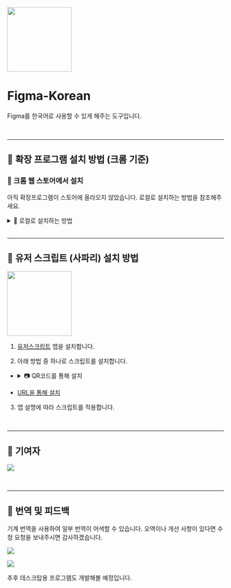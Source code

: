 <img src="https://figma-korean.vercel.app/icon.png" width="150" height=auto>

# Figma-Korean
Figma를 한국어로 사용할 수 있게 해주는 도구입니다.

<br>

---

## 📌 확장 프로그램 설치 방법 (크롬 기준)

### 🚀 크롬 웹 스토어에서 설치

아직 확장프로그램이 스토어에 올라오지 않았습니다. 로컬로 설치하는 방법을 참조해주세요.

<details>
  <summary>🔧 로컬로 설치하는 방법</summary>

1. [이 링크](https://github.com/v1bt/Figma-Korean/releases/download/extension/Figma-Korean.zip)에서 압축파일을 다운로드합니다.

2. 다운로드한 압축파일을 풉니다.

3. `chrome://extensions/`로 이동합니다.  

4. 우측 상단 개발자 모드 활성화

   <img src="https://github.com/user-attachments/assets/fa5e0041-dc6d-4a76-9e76-88df00d45229" width="250">

5. "압축해제된 확장 프로그램을 로드합니다." 클릭

   <img src="https://github.com/user-attachments/assets/8dc02fc8-9f34-4e76-92ab-f0ab5bd15c43" width="300">  

6. 압축을 풀었던 폴더를 선택합니다.  

   <img src="https://github.com/user-attachments/assets/852a10d8-9c45-4200-b13a-5057d8a9c58a" width="300">  

7. Figma로 이동하여 설정을 엽니다.
   
   <img src="https://github.com/user-attachments/assets/c1fa29d1-34fd-4875-beb7-afa045896035" width="300">

8. 한국어 옵션을 체크하여 적용합니다.
  
   <img src="https://github.com/user-attachments/assets/7deb7839-aa3b-4f42-999c-c02fe3db4833" width="350">  

</details>  

<br>

---

## 🍏 유저 스크립트 (사파리) 설치 방법
<img src="https://github.com/user-attachments/assets/eb85fd50-f596-4694-a1b7-7873ad56377c" width="150" height=auto>

1. [유저스크립트](https://apps.apple.com/us/app/userscripts/id1463298887) 앱을 설치합니다.
      
2. 아래 방법 중 하나로 스크립트를 설치합니다.
  -
     <details>
       <summary>📷 QR코드를 통해 설치</summary></summary>
       <br>
       <img src="https://github.com/user-attachments/assets/99e820ec-c63e-4b8a-8289-8c69afcd32fe" width="150" height=auto>
     </details>
   
   - [URL을 통해 설치](https://github.com/v1bt/Figma-Korean/releases/download/1.0/figma-korean.js)
     
3. 앱 설명에 따라 스크립트를 적용합니다.

<br>

---

## 👤 기여자

![](https://readme-contributors.now.sh/v1bt/Figma-Korean?extension=jpg&width=300)

<br>

---
## 🔄 번역 및 피드백

기계 번역을 사용하여 일부 번역이 어색할 수 있습니다.
오역이나 개선 사항이 있다면 수정 요청을 보내주시면 감사하겠습니다.

![](https://dcbadge.limes.pink/api/shield/1285574573877624924)

![](https://dcbadge.limes.pink/api/shield/834253879990157312)

추후 데스크탑용 프로그램도 개발해볼 예정입니다.
